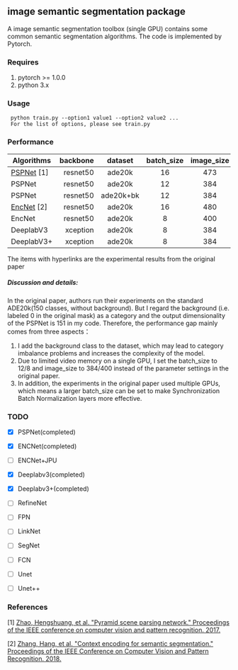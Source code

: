 ## image semantic segmentation package

A image semantic segmentation toolbox (single GPU) contains some common semantic segmentation algorithms. The code is implemented by Pytorch.

### Requires

  1. pytorch >= 1.0.0
  2. python 3.x
  
### Usage

```
 python train.py --option1 value1 --option2 value2 ...
 For the list of options, please see train.py
```

### Performance

| Algorithms    | backbone | dataset | batch_size | image_size | Epoch |   pixAcc    |   mIoU    |
| -------- | -------:  | :------: | :-------:  | :------: | :-------:  | :------: | :------: |
| [PSPNet](https://github.com/hszhao/PSPNet) [1]  | resnet50 | ade20k | 16 | 473 | 120 |  80.04   |   41.68  |
| PSPNet  | resnet50 | ade20k | 12 | 384 | 30 |   77.1   |   38.6   |
| PSPNet  | resnet50 | ade20k+bk | 12 | 384 | 30 |   72.19   |   35.3   |
| [EncNet](https://github.com/zhanghang1989/PyTorch-Encoding) [2]  | resnet50 | ade20k | 16 | 480 | 120 |  80.04   |   41.68  |
| EncNet  | resnet50 | ade20k | 8 | 400 | 50|   77.7   |   40.3   |
| DeeplabV3  | xception | ade20k | 8 | 384 | 50|   77.6   |   39.5   |
| DeeplabV3+  | xception | ade20k | 8 | 384 | 50|   77.9   |   39.8   |

The items with hyperlinks are the experimental results from the original paper

##### Discussion and details:

  In the original paper, authors run their experiments on the standard ADE20k(150 classes, without background). 
  But I regard the background (i.e. labeled 0 in the original mask) as a category and the output dimensionality of the PSPNet is 151 in my code.
  Therefore, the performance gap mainly comes from three aspects：
  1) I add the background class to the dataset, which may lead to category imbalance problems and increases the complexity of the model.
  2) Due to limited video memory on a single GPU, I set the batch_size to 12/8 and image_size to 384/400 instead of the parameter settings in the original paper. 
  3) In addition, the experiments in the original paper used multiple GPUs, which means a larger batch_size can be set to make Synchronization Batch Normalization layers more effective.

### TODO

- [x] PSPNet(completed)
- [x] ENCNet(completed)
- [ ] ENCNet+JPU
- [x] Deeplabv3(completed)
- [x] Deeplabv3+(completed)
- [ ] RefineNet
- [ ] FPN
- [ ] LinkNet
- [ ] SegNet
- [ ] FCN
- [ ] Unet
- [ ] Unet++


### References
[1] [Zhao, Hengshuang, et al. "Pyramid scene parsing network." Proceedings of the IEEE conference on computer vision and pattern recognition. 2017.](https://arxiv.org/abs/1612.01105)

[2] [Zhang, Hang, et al. "Context encoding for semantic segmentation." Proceedings of the IEEE Conference on Computer Vision and Pattern Recognition. 2018.](http://openaccess.thecvf.com/content_cvpr_2018/papers/Zhang_Context_Encoding_for_CVPR_2018_paper.pdf)
